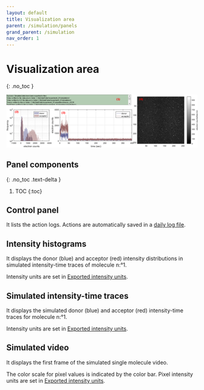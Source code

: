 ```yaml
---
layout: default
title: Visualization area
parent: /simulation/panels
grand_parent: /simulation
nav_order: 1
---
```


# Visualization area
{: .no_toc }

<a href="../../assets/images/gui/sim-area-visualization.png"><img src="../../assets/images/gui/sim-area-visualization.png" /></a>

## Panel components
{: .no_toc .text-delta }

1. TOC
{:toc}

## Control panel 

It lists the action logs. Actions are automatically saved in a 
[daily log file](../../output-files/log-daily-logs.html).

## Intensity histograms

It displays the donor (blue) and acceptor (red) intensity distributions in simulated intensity-time traces of molecule n:°1. 

Intensity units are set in 
[Exported intensity units](panel-export-options.html#exported-intensity-units).

## Simulated intensity-time traces

It displays the simulated donor (blue) and acceptor (red) intensity-time traces for molecule n:°1. 

Intensity units are set in 
[Exported intensity units](panel-export-options.html#exported-intensity-units).

## Simulated video

It displays the first frame of the simulated single molecule video. 

The color scale for pixel values is indicated by the color bar. Pixel intensity units are set in 
[Exported intensity units](panel-export-options.html#exported-intensity-units).
